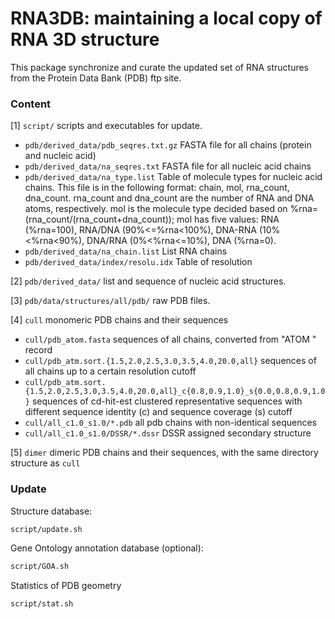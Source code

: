 # RNA3DB: maintaining a local copy of RNA 3D structure #

This package synchronize and curate the updated set of RNA structures from the Protein Data Bank (PDB) ftp site.

### Content ###
[1] ``script/`` scripts and executables for update.
- ``pdb/derived_data/pdb_seqres.txt.gz`` FASTA file for all chains (protein and nucleic acid)
- ``pdb/derived_data/na_seqres.txt`` FASTA file for all nucleic acid chains
- ``pdb/derived_data/na_type.list`` Table of molecule types for nucleic acid chains. This file is in the following format: chain, mol, rna_count, dna_count. rna_count and dna_count are the number of RNA and DNA atoms, respectively. mol is the molecule type decided based on %rna=(rna_count/(rna_count+dna_count)); mol has five values: RNA (%rna=100), RNA/DNA (90%<=%rna<100%), DNA-RNA (10%<%rna<90%), DNA/RNA (0%<%rna<=10%), DNA (%rna=0).
- ``pdb/derived_data/na_chain.list`` List RNA chains
- ``pdb/derived_data/index/resolu.idx`` Table of resolution

[2] ``pdb/derived_data/`` list and sequence of nucleic acid structures.

[3] ``pdb/data/structures/all/pdb/`` raw PDB files.

[4] ``cull`` monomeric PDB chains and their sequences
- ``cull/pdb_atom.fasta`` sequences of all chains, converted from "ATOM  " record
- ``cull/pdb_atm.sort.{1.5,2.0,2.5,3.0,3.5,4.0,20.0,all}`` sequences of all chains up to a certain resolution cutoff
- ``cull/pdb_atm.sort.{1.5,2.0,2.5,3.0,3.5,4.0,20.0,all}_c{0.8,0.9,1.0}_s{0.0,0.8,0.9,1.0}`` sequences of cd-hit-est clustered representative sequences with different sequence identity (c) and sequence coverage (s) cutoff
- ``cull/all_c1.0_s1.0/*.pdb`` all pdb chains with non-identical sequences 
- ``cull/all_c1.0_s1.0/DSSR/*.dssr`` DSSR assigned secondary structure 

[5] ``dimer`` dimeric PDB chains and their sequences, with the same directory structure as ``cull``

### Update ###

Structure database:
```bash
script/update.sh
```

Gene Ontology annotation database (optional):
```bash
script/GOA.sh
```

Statistics of PDB geometry
```bash
script/stat.sh
```
